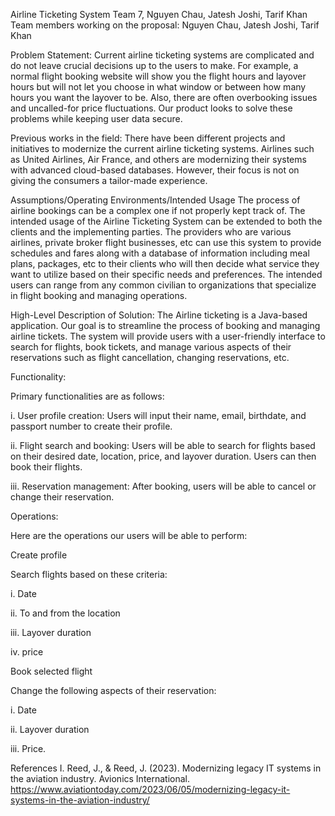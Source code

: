 Airline Ticketing System
Team 7, Nguyen Chau, Jatesh Joshi, Tarif Khan
Team members working on the proposal: Nguyen Chau, Jatesh Joshi, Tarif Khan

Problem Statement: 
Current airline ticketing systems are complicated and do not leave crucial decisions up to the users to make. For example, a normal flight booking website will show you the flight hours and layover hours but will not let you choose in what window or between how many hours you want the layover to be. Also, there are often overbooking issues and uncalled-for price fluctuations. Our product looks to solve these problems while keeping user data secure.

Previous works in the field:
There have been different projects and initiatives to modernize the current airline ticketing systems. Airlines such as United Airlines, Air France, and others are modernizing their systems with advanced cloud-based databases. However, their focus is not on giving the consumers a tailor-made experience.

Assumptions/Operating Environments/Intended Usage
The process of airline bookings can be a complex one if not properly kept track of. The intended usage of the Airline Ticketing System can be extended to both the clients and the implementing parties. The providers who are various airlines, private broker flight businesses, etc can use this system to provide schedules and fares along with a database of information including meal plans, packages, etc to their clients who will then decide what service they want to utilize based on their specific needs and preferences. The intended users can range from any common civilian to organizations that specialize in flight booking and managing operations. 

High-Level Description of Solution:
The Airline ticketing is a Java-based application. Our goal is to streamline the process of booking and managing airline tickets. The system will provide users with a user-friendly interface to search for flights, book tickets, and manage various aspects of their reservations such as flight cancellation, changing reservations, etc.

Functionality:

Primary functionalities are as follows:

i. User profile creation: Users will input their name, email, birthdate, and passport number to create their profile.

ii. Flight search and booking: Users will be able to search for flights based on their desired date, location, price, and layover duration. Users can then book their flights.

iii. Reservation management: After booking, users will be able to cancel or change their reservation.

Operations:

Here are the operations our users will be able to perform:

Create profile

Search flights based on these criteria:

 i. Date

 ii. To and from the location

 iii. Layover duration

 iv. price

Book selected flight

Change the following aspects of their reservation:

 i. Date

 ii. Layover duration

 iii. Price.

References
I. Reed, J., & Reed, J. (2023). Modernizing legacy IT systems in the aviation industry. Avionics International. https://www.aviationtoday.com/2023/06/05/modernizing-legacy-it-systems-in-the-aviation-industry/

